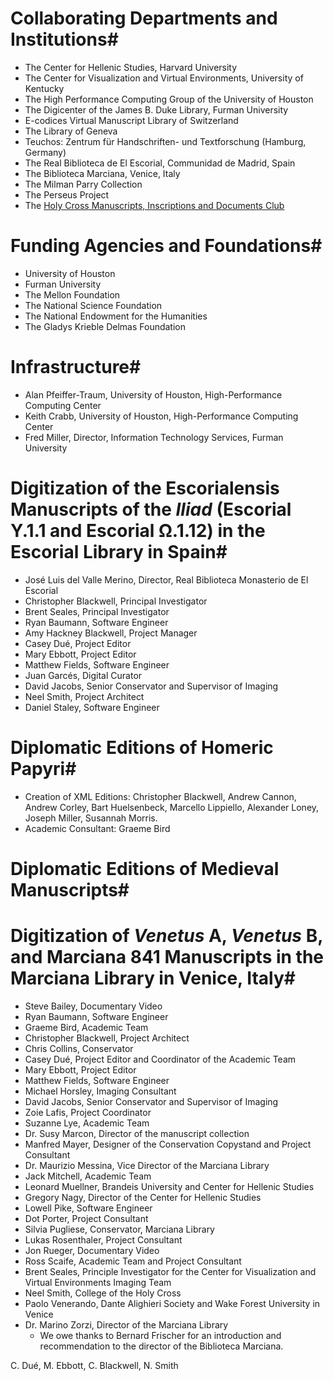 
# Collaborating Departments and Institutions# 

- The Center for Hellenic Studies, Harvard University
- The Center for Visualization and Virtual Environments, University of Kentucky
- The High Performance Computing Group of the University of Houston
- The Digicenter of the James B. Duke Library, Furman University
- E-codices Virtual Manuscript Library of Switzerland
- The Library of Geneva
- Teuchos: Zentrum für Handschriften- und Textforschung (Hamburg, Germany)
- The Real Biblioteca de El Escorial, Communidad de Madrid, Spain
- The Biblioteca Marciana, Venice, Italy
- The Milman Parry Collection
- The Perseus Project
- The [Holy Cross Manuscripts, Inscriptions and Documents Club](http://shot.holycross.edu/hcmid/)

# Funding Agencies and Foundations# 

- University of Houston
- Furman University
- The Mellon Foundation
- The National Science Foundation
- The National Endowment for the Humanities
- The Gladys Krieble Delmas Foundation

# Infrastructure# 

- Alan Pfeiffer-Traum, University of Houston, High-Performance Computing Center
- Keith Crabb, University of Houston, High-Performance Computing Center
- Fred Miller, Director, Information Technology Services, Furman University

# Digitization of the Escorialensis Manuscripts of the _Iliad_ (Escorial Υ.1.1 and Escorial Ω.1.12) in the Escorial Library in Spain# 


- José Luis del Valle Merino, Director, Real Biblioteca Monasterio de El Escorial
- Christopher Blackwell, Principal Investigator
- Brent Seales, Principal Investigator
- Ryan Baumann, Software Engineer
- Amy Hackney Blackwell, Project Manager
- Casey Dué, Project Editor
- Mary Ebbott, Project Editor
- Matthew Fields, Software Engineer
- Juan Garcés, Digital Curator
- David Jacobs, Senior Conservator and Supervisor of Imaging
- Neel Smith, Project Architect
- Daniel Staley, Software Engineer

# Diplomatic Editions of Homeric Papyri# 

- Creation of XML Editions: Christopher Blackwell, Andrew Cannon, Andrew Corley, Bart Huelsenbeck, Marcello Lippiello, Alexander Loney, Joseph Miller, Susannah Morris.
- Academic Consultant: Graeme Bird

# Diplomatic Editions of Medieval Manuscripts# 

# Digitization of _Venetus_ A, _Venetus_ B, and Marciana 841 Manuscripts in the Marciana Library in Venice, Italy# 

- Steve Bailey, Documentary Video
- Ryan Baumann, Software Engineer
- Graeme Bird, Academic Team
- Christopher Blackwell, Project Architect
- Chris Collins, Conservator
- Casey Dué, Project Editor and Coordinator of the Academic Team
- Mary Ebbott, Project Editor
- Matthew Fields, Software Engineer
- Michael Horsley, Imaging Consultant
- David Jacobs, Senior Conservator and Supervisor of Imaging
- Zoie Lafis, Project Coordinator
- Suzanne Lye, Academic Team
- Dr. Susy Marcon, Director of the manuscript collection
- Manfred Mayer, Designer of the Conservation Copystand and Project Consultant
- Dr. Maurizio Messina, Vice Director of the Marciana Library
- Jack Mitchell, Academic Team
- Leonard Muellner, Brandeis University and Center for Hellenic Studies
- Gregory Nagy, Director of the Center for Hellenic Studies
- Lowell Pike, Software Engineer
- Dot Porter, Project Consultant
- Silvia Pugliese, Conservator, Marciana Library
- Lukas Rosenthaler, Project Consultant
- Jon Rueger, Documentary Video
- Ross Scaife, Academic Team and Project Consultant
- Brent Seales, Principle Investigator for the Center for Visualization and Virtual Environments Imaging Team
- Neel Smith, College of the Holy Cross
- Paolo Venerando, Dante Alighieri Society and Wake Forest University in Venice
- Dr. Marino Zorzi, Director of the Marciana Library
    - We owe thanks to Bernard Frischer for an introduction and recommendation to the director of the Biblioteca Marciana.

C. Dué, M. Ebbott, C. Blackwell, N. Smith
